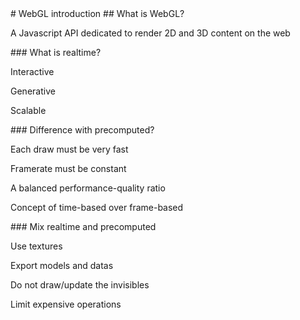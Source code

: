 <slide main>
  # WebGL introduction
</slide>

<slide main>
  ## What is WebGL?

  A Javascript API dedicated to render 2D and 3D content on the web <!-- .element: class="fragment fade-up" -->
</slide>

<slide>
  ### What is realtime?

  Interactive <!-- .element: class="fragment fade-up" -->

  Generative <!-- .element: class="fragment fade-up" -->

  Scalable <!-- .element: class="fragment fade-up" -->
</slide>

<slide>
  ### Difference with precomputed?

  Each draw must be very fast <!-- .element: class="fragment fade-up" -->

  Framerate must be constant <!-- .element: class="fragment fade-up" -->

  A balanced performance-quality ratio <!-- .element: class="fragment fade-up" -->

  Concept of time-based over frame-based <!-- .element: class="fragment fade-up" -->
</slide>

<slide>
  ### Mix realtime and precomputed

  Use textures <!-- .element: class="fragment fade-up" -->

  Export models and datas <!-- .element: class="fragment fade-up" -->

  Do not draw/update the invisibles <!-- .element: class="fragment fade-up" -->

  Limit expensive operations <!-- .element: class="fragment fade-up" -->
</slide>